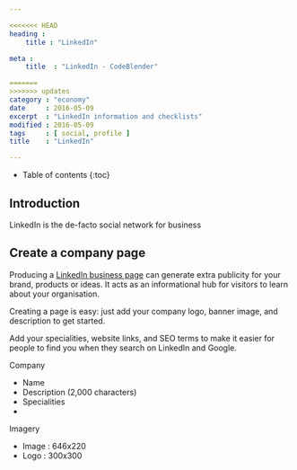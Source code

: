 ```yaml
---

<<<<<<< HEAD
heading :
    title : "LinkedIn"

meta :
    title  : "LinkedIn - CodeBlender"

=======
>>>>>>> updates
category : "economy"
date     : 2016-05-09
excerpt  : "LinkedIn information and checklists"
modified : 2016-05-09
tags     : [ social, profile ]
title    : "LinkedIn"

---
```


* Table of contents
{:toc}

## Introduction

LinkedIn is the de-facto social network for business

## Create a company page

Producing a [LinkedIn business page][] can generate extra publicity for your
brand, products or ideas. It acts as an informational hub for visitors to learn
about your organisation.

Creating a page is easy: just add your company logo, banner image, and description
to get started.

Add your specialities, website links, and SEO terms to make it easier for people
to find you when they search on LinkedIn and Google.

Company
- Name
- Description (2,000 characters)
- Specialities
-

Imagery
- Image : 646x220
- Logo  : 300x300

[LinkedIn business page]:https://business.linkedin.com/marketing-solutions/company-pages

[DryKISS]:https://www.linkedin.com/company/drykiss-ltd
[Triangle solutions]:https://www.linkedin.com/company/triangle-solutions
